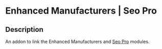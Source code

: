 # Enhanced Manufacturers | Seo Pro

## Description
An addon to link the Enhanced Manufacturers and [Seo Pro](https://opencart3x.ru/module/seo-smm/seo-pro) modules.
